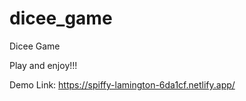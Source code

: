 # dicee_game
Dicee Game

Play and enjoy!!!

Demo Link: https://spiffy-lamington-6da1cf.netlify.app/
